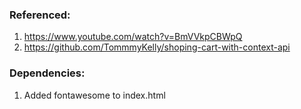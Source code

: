 ### Referenced:
1.  https://www.youtube.com/watch?v=BmVVkpCBWpQ
2.  https://github.com/TommmyKelly/shoping-cart-with-context-api

###  Dependencies:
1.  Added fontawesome to index.html <link rel="stylesheet" href="https://cdnjs.cloudflare.com/ajax/libs/font-awesome/6.0.0/css/all.min.css" integrity="sha512-9usAa10IRO0HhonpyAIVpjrylPvoDwiPUiKdWk5t3PyolY1cOd4DSE0Ga+ri4AuTroPR5aQvXU9xC6qOPnzFeg==" crossorigin="anonymous" referrerpolicy="no-referrer" />